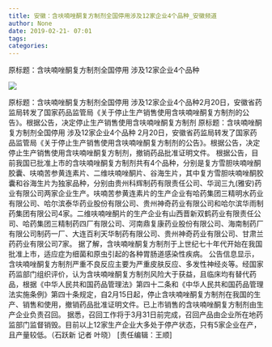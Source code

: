 ```yaml
---
title: 安徽：含呋喃唑酮复方制剂全国停用涉及12家企业4个品种_安徽频道
author: None
date: 2019-02-21- 07:01
tags: 
categories: 
---
```

原标题：含呋喃唑酮复方制剂全国停用 涉及12家企业4个品种
<!-- more -->
                
<img align="center" border="0" src="http://p2.ifengimg.com/a/2016/0810/204c433878d5cf9size1_w16_h16.png" />
                
            
原标题：含呋喃唑酮复方制剂全国停用 涉及12家企业4个品种2月20日，安徽省药监局转发了国家药品监管局《关于停止生产销售使用含呋喃唑酮复方制剂的公告》。根据公告，决定停止生产销售使用含呋喃唑酮复方制剂
原标题：含呋喃唑酮复方制剂全国停用 涉及12家企业4个品种
2月20日，安徽省药监局转发了国家药品监管局《关于停止生产销售使用含呋喃唑酮复方制剂的公告》。根据公告，决定停止生产销售使用含呋喃唑酮复方制剂，撤销药品批准证明文件。
根据公告，目前我国已批准上市的含呋喃唑酮复方制剂共有4个品种，分别是复方雪胆呋喃唑酮胶囊、呋喃苦参黄连素片、二维呋喃唑酮片、谷海生片，其中复方雪胆呋喃唑酮胶囊和谷海生片为独家品种，分别由贵州科辉制药有限责任公司、华润三九(雅安)药业有限公司两家企业生产。呋喃苦参黄连素片的生产企业有哈药集团三精明水药业有限公司、哈尔滨泰华药业股份有限公司、贵州神奇药业有限公司和哈尔滨华雨制药集团有限公司4家。二维呋喃唑酮片的生产企业有山西晋新双鹤药业有限责任公司、哈药集团三精制药四厂有限公司、河南鼎复康药业股份有限公司、海南制药厂有限公司制药一厂、大连百利天华制药有限公司、贵州神奇药业有限公司、甘肃兰药药业有限公司7家。
据了解，含呋喃唑酮复方制剂于上世纪七十年代开始在我国批准上市，适应症为细菌和原虫引起的各种胃肠道感染性疾病。
公告信息显示，含呋喃唑酮复方制剂严重不良反应主要为严重皮肤反应、多发性神经炎等。经国家药监部门组织评价，认为含呋喃唑酮复方制剂风险大于获益，且临床均有替代药品，根据《中华人民共和国药品管理法》第四十二条和《中华人民共和国药品管理法实施条例》第四十条规定，自2月15日起，停止含呋喃唑酮复方制剂在我国的生产、销售和使用，撤销药品批准证明文件。已上市销售的含呋喃唑酮复方制剂由生产企业负责召回。
据悉，召回工作将于3月31日前完成，召回产品由企业所在地药监部门监督销毁。目前以上12家生产企业大多处于停产状态，只有5家企业在产，且产量较低。（石跃新 记者 叶晓）
[责任编辑：王顺]
            
